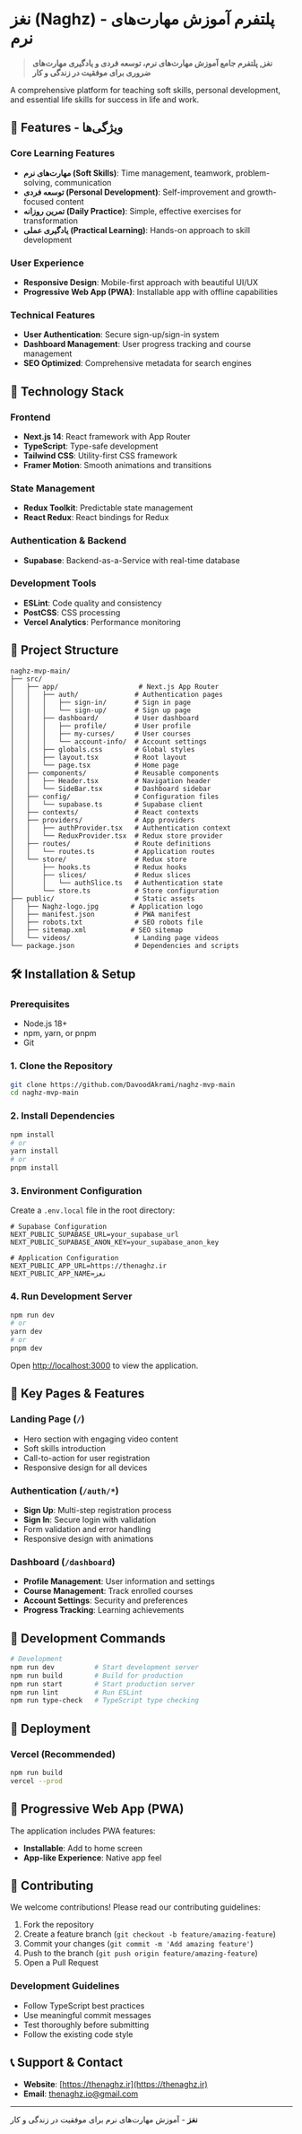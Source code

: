 # نغز (Naghz) - پلتفرم آموزش مهارت‌های نرم

> **نغز, پلتفرم جامع آموزش مهارت‌های نرم، توسعه فردی و یادگیری مهارت‌های ضروری برای موفقیت در زندگی و کار**

A comprehensive platform for teaching soft skills, personal development, and essential life skills for success in life and work.

## 🌟 Features - ویژگی‌ها

### **Core Learning Features**
- **مهارت‌های نرم (Soft Skills)**: Time management, teamwork, problem-solving, communication
- **توسعه فردی (Personal Development)**: Self-improvement and growth-focused content
- **تمرین روزانه (Daily Practice)**: Simple, effective exercises for transformation
- **یادگیری عملی (Practical Learning)**: Hands-on approach to skill development

### **User Experience**
- **Responsive Design**: Mobile-first approach with beautiful UI/UX
- **Progressive Web App (PWA)**: Installable app with offline capabilities

### **Technical Features**
- **User Authentication**: Secure sign-up/sign-in system
- **Dashboard Management**: User progress tracking and course management
- **SEO Optimized**: Comprehensive metadata for search engines

## 🚀 Technology Stack

### **Frontend**
- **Next.js 14**: React framework with App Router
- **TypeScript**: Type-safe development
- **Tailwind CSS**: Utility-first CSS framework
- **Framer Motion**: Smooth animations and transitions

### **State Management**
- **Redux Toolkit**: Predictable state management
- **React Redux**: React bindings for Redux

### **Authentication & Backend**
- **Supabase**: Backend-as-a-Service with real-time database

### **Development Tools**
- **ESLint**: Code quality and consistency
- **PostCSS**: CSS processing
- **Vercel Analytics**: Performance monitoring

## 📁 Project Structure

```
naghz-mvp-main/
├── src/
│   ├── app/                    # Next.js App Router
│   │   ├── auth/              # Authentication pages
│   │   │   ├── sign-in/       # Sign in page
│   │   │   └── sign-up/       # Sign up page
│   │   ├── dashboard/         # User dashboard
│   │   │   ├── profile/       # User profile
│   │   │   ├── my-curses/     # User courses
│   │   │   └── account-info/  # Account settings
│   │   ├── globals.css        # Global styles
│   │   ├── layout.tsx         # Root layout
│   │   └── page.tsx           # Home page
│   ├── components/            # Reusable components
│   │   ├── Header.tsx         # Navigation header
│   │   └── SideBar.tsx        # Dashboard sidebar
│   ├── config/                # Configuration files
│   │   └── supabase.ts        # Supabase client
│   ├── contexts/              # React contexts
│   ├── providers/             # App providers
│   │   ├── authProvider.tsx   # Authentication context
│   │   └── ReduxProvider.tsx  # Redux store provider
│   ├── routes/                # Route definitions
│   │   └── routes.ts          # Application routes
│   └── store/                 # Redux store
│       ├── hooks.ts           # Redux hooks
│       ├── slices/            # Redux slices
│       │   └── authSlice.ts   # Authentication state
│       └── store.ts           # Store configuration
├── public/                    # Static assets
│   ├── Naghz-logo.jpg        # Application logo
│   ├── manifest.json          # PWA manifest
│   ├── robots.txt             # SEO robots file
│   ├── sitemap.xml           # SEO sitemap
│   └── videos/                # Landing page videos
└── package.json               # Dependencies and scripts
```

## 🛠️ Installation & Setup

### **Prerequisites**
- Node.js 18+ 
- npm, yarn, or pnpm
- Git

### **1. Clone the Repository**
```bash
git clone https://github.com/DavoodAkrami/naghz-mvp-main
cd naghz-mvp-main
```

### **2. Install Dependencies**
```bash
npm install
# or
yarn install
# or
pnpm install
```

### **3. Environment Configuration**
Create a `.env.local` file in the root directory:

```env
# Supabase Configuration
NEXT_PUBLIC_SUPABASE_URL=your_supabase_url
NEXT_PUBLIC_SUPABASE_ANON_KEY=your_supabase_anon_key

# Application Configuration
NEXT_PUBLIC_APP_URL=https://thenaghz.ir
NEXT_PUBLIC_APP_NAME=نغز
```

### **4. Run Development Server**
```bash
npm run dev
# or
yarn dev
# or
pnpm dev
```

Open [http://localhost:3000](http://localhost:3000) to view the application.

## 🎯 Key Pages & Features

### **Landing Page (`/`)**
- Hero section with engaging video content
- Soft skills introduction
- Call-to-action for user registration
- Responsive design for all devices

### **Authentication (`/auth/*`)**
- **Sign Up**: Multi-step registration process
- **Sign In**: Secure login with validation
- Form validation and error handling
- Responsive design with animations

### **Dashboard (`/dashboard`)**
- **Profile Management**: User information and settings
- **Course Management**: Track enrolled courses
- **Account Settings**: Security and preferences
- **Progress Tracking**: Learning achievements

## 🔧 Development Commands

```bash
# Development
npm run dev          # Start development server
npm run build        # Build for production
npm run start        # Start production server
npm run lint         # Run ESLint
npm run type-check   # TypeScript type checking
```

## 🚀 Deployment

### **Vercel (Recommended)**
```bash
npm run build
vercel --prod
```

## 📱 Progressive Web App (PWA)

The application includes PWA features:
- **Installable**: Add to home screen
- **App-like Experience**: Native app feel

## 🤝 Contributing

We welcome contributions! Please read our contributing guidelines:

1. Fork the repository
2. Create a feature branch (`git checkout -b feature/amazing-feature`)
3. Commit your changes (`git commit -m 'Add amazing feature'`)
4. Push to the branch (`git push origin feature/amazing-feature`)
5. Open a Pull Request

### **Development Guidelines**
- Follow TypeScript best practices
- Use meaningful commit messages
- Test thoroughly before submitting
- Follow the existing code style







## 📞 Support & Contact

- **Website**: [https://thenaghz.ir](https://thenaghz.ir)
- **Email**: thenaghz.io@gmail.com


---

**نغز** - آموزش مهارت‌های نرم برای موفقیت در زندگی و کار

